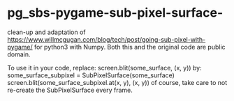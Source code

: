 # pg_sbs-pygame-sub-pixel-surface-
clean-up and adaptation of https://www.willmcgugan.com/blog/tech/post/going-sub-pixel-with-pygame/ for python3 with Numpy.
Both this and the original code are public domain.

To use it in your code, replace:
    screen.blit(some_surface, (x, y))
by:
    some_surface_subpixel = SubPixelSurface(some_surface)
    screen.blit(some_surface_subpixel.at(x, y), (x, y))
of course, take care to not re-create the SubPixelSurface every frame.
